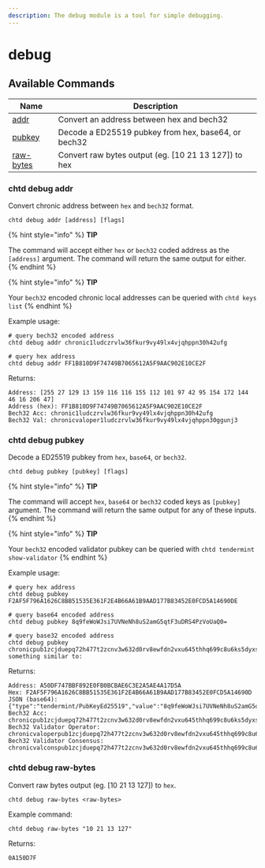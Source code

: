 ```yaml
---
description: The debug module is a tool for simple debugging.
---
```


# debug

## Available Commands

| Name                                        | Description                                           |
| ------------------------------------------- | ----------------------------------------------------- |
| [addr](debug.md#chtd-debug-addr)           | Convert an address between hex and bech32             |
| [pubkey](debug.md#chtd-debug-pubkey)       | Decode a ED25519 pubkey from hex, base64, or bech32   |
| [raw-bytes](debug.md#chtd-debug-raw-bytes) | Convert raw bytes output (eg. \[10 21 13 127]) to hex |

### chtd debug addr

Convert chronic address between `hex` and `bech32` format.

```
chtd debug addr [address] [flags]
```

{% hint style="info" %}
**TIP**

The command will accept either `hex` or `bech32` coded address as the `[address]` argument. The command will return the same output for either.
{% endhint %}

{% hint style="info" %}
**TIP**

Your `bech32` encoded chronic local addresses can be queried with `chtd keys list` 
{% endhint %}

Example usage:

```
# query bech32 encoded address
chtd debug addr chronic1ludczrvlw36fkur9vy49lx4vjqhppn30h42ufg

# query hex address
chtd debug addr FF1B810D9F74749B7065612A5F9AAC902E10CE2F
```

Returns:

```
Address: [255 27 129 13 159 116 116 155 112 101 97 42 95 154 172 144 46 16 206 47]
Address (hex): FF1B810D9F74749B7065612A5F9AAC902E10CE2F
Bech32 Acc: chronic1ludczrvlw36fkur9vy49lx4vjqhppn30h42ufg
Bech32 Val: chronicvaloper1ludczrvlw36fkur9vy49lx4vjqhppn30ggunj3
```

### chtd debug pubkey

Decode a ED25519 pubkey from `hex`, `base64`, or `bech32`.

```
chtd debug pubkey [pubkey] [flags]
```

{% hint style="info" %}
**TIP**

The command will accept `hex`, `base64` or `bech32` coded keys as `[pubkey] `argument. The command will return the same output for any of these inputs.
{% endhint %}

{% hint style="info" %}
**TIP**

Your `bech32` encoded validator pubkey can be queried with `chtd tendermint show-validator`
{% endhint %}

Example usage:

```
# query hex address
chtd debug pubkey F2AF5F796A1626C8BB51535E361F2E4B66A61B9AAD177B83452E0FCD5A14690DE

# query base64 encoded address
chtd debug pubkey 8q9feWoWJsi7UVNeNh8uS2amG5qtF3uDRS4PzVoUaQ0=

# query base32 encoded address
chtd debug pubkey chronicpub1zcjduepq72h477t2zcnv3w632d0rv8ewfdn2vxu645thhq699c8u6ks5dyxs7f2qt6Returns something similar to:
```

Returns:

```
Address: A50DF747BBF892E0FB0BCBAE6C3E2A5AE4A17D5A
Hex: F2AF5F796A1626C8BB51535E361F2E4B66A61B9AAD177B83452E0FCD5A14690D
JSON (base64): {"type":"tendermint/PubKeyEd25519","value":"8q9feWoWJsi7UVNeNh8uS2amG5qtF3uDRS4PzVoUaQ0="}
Bech32 Acc: chronicpub1zcjduepq72h477t2zcnv3w632d0rv8ewfdn2vxu645thhq699c8u6ks5dyxs7f2qt6
Bech32 Validator Operator: chronicvaloperpub1zcjduepq72h477t2zcnv3w632d0rv8ewfdn2vxu645thhq699c8u6ks5dyxssaf8x6
Bech32 Validator Consensus: chronicvalconspub1zcjduepq72h477t2zcnv3w632d0rv8ewfdn2vxu645thhq699c8u6ks5dyxsahwpfj
```

### chtd debug raw-bytes

Convert raw bytes output (eg. \[10 21 13 127]) to `hex`.

```
chtd debug raw-bytes <raw-bytes>
```

Example command:

```
chtd debug raw-bytes "10 21 13 127"
```

Returns:

```
0A150D7F
```